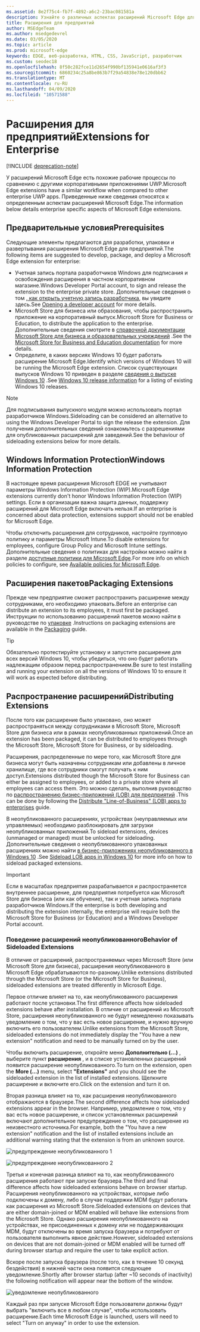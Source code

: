 ```yaml
---
ms.assetid: 8e2f75c4-fb7f-4892-a6c2-23bac081581a
description: Узнайте о различных аспектах расширений Microsoft Edge для предприятий и Узнайте, как они похожи на приложения UWP.
title: Расширения для предприятий
author: MSEdgeTeam
ms.author: msedgedevrel
ms.date: 03/05/2020
ms.topic: article
ms.prod: microsoft-edge
keywords: EDGE, веб-разработка, HTML, CSS, JavaScript, разработчик
ms.custom: seodec18
ms.openlocfilehash: 8f50c282fce11d2654f990bf135941e0616af3f3
ms.sourcegitcommit: 6860234c25a8be863b7f29a54838e78e120dbb62
ms.translationtype: MT
ms.contentlocale: ru-RU
ms.lasthandoff: 04/09/2020
ms.locfileid: "10571588"
---
```

# <span data-ttu-id="37de0-104">Расширения для предприятий</span><span class="sxs-lookup"><span data-stu-id="37de0-104">Extensions for Enterprise</span></span>  

[!INCLUDE [deprecation-note](includes/deprecation-note.md)]  

<span data-ttu-id="37de0-105">У расширений Microsoft Edge есть похожие рабочие процессы по сравнению с другими корпоративными приложениями UWP.</span><span class="sxs-lookup"><span data-stu-id="37de0-105">Microsoft Edge extensions have a similar workflow when compared to other enterprise UWP apps.</span></span> <span data-ttu-id="37de0-106">Приведенные ниже сведения относятся к определенным аспектам расширений Microsoft Edge.</span><span class="sxs-lookup"><span data-stu-id="37de0-106">The information below details enterprise specific aspects of Microsoft Edge extensions.</span></span>

## <span data-ttu-id="37de0-107">Предварительные условия</span><span class="sxs-lookup"><span data-stu-id="37de0-107">Prerequisites</span></span>
<span data-ttu-id="37de0-108">Следующие элементы предлагаются для разработки, упаковки и развертывания расширения Microsoft Edge для предприятий.</span><span class="sxs-lookup"><span data-stu-id="37de0-108">The following items are suggested to develop, package, and deploy a Microsoft Edge extension for enterprise:</span></span>

+ <span data-ttu-id="37de0-109">Учетная запись портала разработчиков Windows для подписания и освобождения расширения в частном корпоративном магазине.</span><span class="sxs-lookup"><span data-stu-id="37de0-109">Windows Developer Portal account, to sign and release the extension to the enterprise private store.</span></span> <span data-ttu-id="37de0-110">Дополнительные сведения о том [, как открыть учетную запись разработчика,](/windows/uwp/publish/opening-a-developer-account) вы увидите здесь.</span><span class="sxs-lookup"><span data-stu-id="37de0-110">See [Opening a developer account](/windows/uwp/publish/opening-a-developer-account) for more details.</span></span>
+ <span data-ttu-id="37de0-111">Microsoft Store для бизнеса или образования, чтобы распространить приложение на корпоративный выпуск.</span><span class="sxs-lookup"><span data-stu-id="37de0-111">Microsoft Store for Business or Education, to distribute the application to the enterprise.</span></span> <span data-ttu-id="37de0-112">Дополнительные сведения смотрите в [справочной документации Microsoft Store для бизнеса и образовательных учреждений](/microsoft-store/) .</span><span class="sxs-lookup"><span data-stu-id="37de0-112">See the [Microsoft Store for Business and Education documentation](/microsoft-store/) for more details.</span></span>
+ <span data-ttu-id="37de0-113">Определите, в каких версиях Windows 10 будет работать расширение Microsoft Edge.</span><span class="sxs-lookup"><span data-stu-id="37de0-113">Identify which versions of Windows 10 will be running the Microsoft Edge extension.</span></span> <span data-ttu-id="37de0-114">Список существующих выпусков Windows 10 приведен в разделе [сведения о выпуске Windows 10](https://www.microsoft.com/itpro/windows-10/release-information) .</span><span class="sxs-lookup"><span data-stu-id="37de0-114">See [Windows 10 release information](https://www.microsoft.com/itpro/windows-10/release-information) for a listing of existing Windows 10 releases.</span></span>

> [!NOTE]
> <span data-ttu-id="37de0-115">Для подписывания выпускного модуля можно использовать портал разработчиков Windows.</span><span class="sxs-lookup"><span data-stu-id="37de0-115">Sideloading can be considered an alternative to using the Windows Developer Portal to sign the release the extension.</span></span> <span data-ttu-id="37de0-116">Для получения дополнительных сведений ознакомьтесь с разрешениями для опубликованных расширений для заведений.</span><span class="sxs-lookup"><span data-stu-id="37de0-116">See the behaviour of sideloading extensions below for more details.</span></span>

## <span data-ttu-id="37de0-117">Windows Information Protection</span><span class="sxs-lookup"><span data-stu-id="37de0-117">Windows Information Protection</span></span>
<span data-ttu-id="37de0-118">В настоящее время расширения Microsoft EDGE не учитывают параметры Windows Information Protection (WIP).</span><span class="sxs-lookup"><span data-stu-id="37de0-118">Microsoft Edge extensions currently don't honor Windows Information Protection (WIP) settings.</span></span> <span data-ttu-id="37de0-119">Если в организации важна защита данных, поддержку расширений для Microsoft Edge включать нельзя.</span><span class="sxs-lookup"><span data-stu-id="37de0-119">If an enterprise is concerned about data protection, extensions support should not be enabled for Microsoft Edge.</span></span>

<span data-ttu-id="37de0-120">Чтобы отключить расширения для сотрудников, настройте групповую политику и параметры Microsoft Intune.</span><span class="sxs-lookup"><span data-stu-id="37de0-120">To disable extensions for employees, configure Group Policy and Microsoft Intune settings.</span></span> <span data-ttu-id="37de0-121">Дополнительные сведения о политиках для настройки можно найти в разделе [доступные политики для Microsoft Edge](https://technet.microsoft.com/itpro/microsoft-edge/available-policies).</span><span class="sxs-lookup"><span data-stu-id="37de0-121">For more info on which policies to configure, see [Available policies for Microsoft Edge](https://technet.microsoft.com/itpro/microsoft-edge/available-policies).</span></span>

## <span data-ttu-id="37de0-122">Расширения пакетов</span><span class="sxs-lookup"><span data-stu-id="37de0-122">Packaging Extensions</span></span>
<span data-ttu-id="37de0-123">Прежде чем предприятие сможет распространить расширение между сотрудниками, его необходимо упаковать.</span><span class="sxs-lookup"><span data-stu-id="37de0-123">Before an enterprise can distribute an extension to its employees, it must first be packaged.</span></span> <span data-ttu-id="37de0-124">Инструкции по использованию расширений пакетов можно найти в руководстве по [упаковке](./guides/packaging.md) .</span><span class="sxs-lookup"><span data-stu-id="37de0-124">Instructions on packaging extensions are available in the [Packaging](./guides/packaging.md) guide.</span></span>

> [!TIP]
> <span data-ttu-id="37de0-125">Обязательно протестируйте установку и запустите расширение для всех версий Windows 10, чтобы убедиться, что оно будет работать надлежащим образом перед распространением.</span><span class="sxs-lookup"><span data-stu-id="37de0-125">Be sure to test installing and running your extension on all the versions of Windows 10 to ensure it will work as expected before distributing.</span></span>

## <span data-ttu-id="37de0-126">Распространение расширений</span><span class="sxs-lookup"><span data-stu-id="37de0-126">Distributing Extensions</span></span>
<span data-ttu-id="37de0-127">После того как расширение было упаковано, оно может распространяться между сотрудниками в Microsoft Store, Microsoft Store для бизнеса или в рамках неопубликованных приложений.</span><span class="sxs-lookup"><span data-stu-id="37de0-127">Once an extension has been packaged, it can be distributed to employees through the Microsoft Store, Microsoft Store for Business, or by sideloading.</span></span>

<span data-ttu-id="37de0-128">Расширения, распределенные по мере того, как Microsoft Store для бизнеса могут быть назначены сотрудникам или добавлены в личное хранилище, где все сотрудники смогут получать к ним доступ.</span><span class="sxs-lookup"><span data-stu-id="37de0-128">Extensions distributed though the Microsoft Store for Business can either be assigned to employees, or added to a private store where all employees can access them.</span></span> <span data-ttu-id="37de0-129">Это можно сделать, выполнив руководство по [распространению бизнес-приложений (LOB) для предприятий](https://msdn.microsoft.com/windows/uwp/publish/distribute-lob-apps-to-enterprises) .</span><span class="sxs-lookup"><span data-stu-id="37de0-129">This can be done by following the [Distribute "Line-of-Business" (LOB) apps to enterprises](https://msdn.microsoft.com/windows/uwp/publish/distribute-lob-apps-to-enterprises) guide.</span></span>

<span data-ttu-id="37de0-130">В неопубликованного расширениях, устройствах (неуправляемых или управляемых) необходимо разблокировать для загрузки неопубликованных приложений.</span><span class="sxs-lookup"><span data-stu-id="37de0-130">To sideload extensions, devices (unmanaged or managed) must be unlocked for sideloading.</span></span> <span data-ttu-id="37de0-131">Дополнительные сведения о неопубликованного упакованных расширениях можно найти [в бизнес-приложениях неопубликованного в Windows 10](https://technet.microsoft.com/itpro/windows/deploy/sideload-apps-in-windows-10) .</span><span class="sxs-lookup"><span data-stu-id="37de0-131">See [Sideload LOB apps in Windows 10](https://technet.microsoft.com/itpro/windows/deploy/sideload-apps-in-windows-10) for more info on how to sideload packaged extensions.</span></span>

> [!IMPORTANT]
> <span data-ttu-id="37de0-132">Если в масштабах предприятия разрабатывается и распространяется внутреннее расширение, для предприятия потребуется как Microsoft Store для бизнеса (или как обучение), так и учетная запись портала разработчиков Windows.</span><span class="sxs-lookup"><span data-stu-id="37de0-132">If the enterprise is both developing and distributing the extension internally, the enterprise will require both the Microsoft Store for Business (or Education) and a Windows Developer Portal account.</span></span>

### <span data-ttu-id="37de0-133">Поведение расширений неопубликованного</span><span class="sxs-lookup"><span data-stu-id="37de0-133">Behavior of Sideloaded Extensions</span></span>
<span data-ttu-id="37de0-134">В отличие от расширений, распространяемых через Microsoft Store (или Microsoft Store для бизнеса), расширения неопубликованного в Microsoft Edge обрабатываются по-разному.</span><span class="sxs-lookup"><span data-stu-id="37de0-134">Unlike extensions distributed through the Microsoft Store (or the Microsoft Store for Business), sideloaded extensions are treated differently in Microsoft Edge.</span></span>

<span data-ttu-id="37de0-135">Первое отличие влияет на то, как неопубликованного расширения работают после установки.</span><span class="sxs-lookup"><span data-stu-id="37de0-135">The first difference affects how sideloaded extensions behave after installation.</span></span> <span data-ttu-id="37de0-136">В отличие от расширений из Microsoft Store, расширения неопубликованного не будут немедленно показывать уведомление о том, что у вас есть новое расширение, и нужно вручную включить его пользователем.</span><span class="sxs-lookup"><span data-stu-id="37de0-136">Unlike extensions from the Microsoft Store, sideloaded extensions do not immediately display the "You have a new extension" notification and need to be manually turned on by the user.</span></span>

<span data-ttu-id="37de0-137">Чтобы включить расширение, откройте меню **Дополнительно (...)** , выберите пункт **расширения** , и в списке установленных расширений появится расширение неопубликованного.</span><span class="sxs-lookup"><span data-stu-id="37de0-137">To turn on the extension, open the **More (...)** menu, select **"Extensions"** and you should see the sideloaded extension in the list of installed extensions.</span></span> <span data-ttu-id="37de0-138">Щелкните расширение и включите его.</span><span class="sxs-lookup"><span data-stu-id="37de0-138">Click on the extension and turn it on.</span></span>

<span data-ttu-id="37de0-139">Вторая разница влияет на то, как расширения неопубликованного отображаются в браузере.</span><span class="sxs-lookup"><span data-stu-id="37de0-139">The second difference affects how sideloaded extensions appear in the browser.</span></span> <span data-ttu-id="37de0-140">Например, уведомление о том, что у вас есть новое расширение, и список установленных расширений включают дополнительное предупреждение о том, что расширение из неизвестного источника.</span><span class="sxs-lookup"><span data-stu-id="37de0-140">For example, both the "You have a new extension" notification and the list of installed extensions include an additional warning stating that the extension is from an unknown source.</span></span>

![предупреждение неопубликованного 1](./media/sideload-permissionflyout.PNG)

![предупреждение неопубликованного 2](./media/sideload-l1warning.PNG)

<span data-ttu-id="37de0-143">Третья и конечная разница влияют на то, как неопубликованного расширения работают при запуске браузера.</span><span class="sxs-lookup"><span data-stu-id="37de0-143">The third and final difference affects how sideloaded extensions behave on browser startup.</span></span> <span data-ttu-id="37de0-144">Расширения неопубликованного на устройствах, которые либо подключены к домену, либо в случае поддержки MDM будут работать как расширения из Microsoft Store.</span><span class="sxs-lookup"><span data-stu-id="37de0-144">Sideloaded extensions on devices that are either domain-joined or MDM enabled will behave like extensions from the Microsoft Store.</span></span> <span data-ttu-id="37de0-145">Однако расширения неопубликованного на устройствах, не присоединенных к домену или не поддерживающих MDM, будут отключены во время запуска браузера и потребуют от пользователя выполнить явное действие.</span><span class="sxs-lookup"><span data-stu-id="37de0-145">However, sideloaded extensions on devices that are not domain-joined or MDM enabled will be turned off during browser startup and require the user to take explicit action.</span></span>

<span data-ttu-id="37de0-146">Вскоре после запуска браузера (после того, как в течение 10 секунд бездействия) в нижней части окна появится следующее уведомление.</span><span class="sxs-lookup"><span data-stu-id="37de0-146">Shortly after browser startup (after ~10 seconds of inactivity) the following notification will appear near the bottom of the window.</span></span>

![уведомление неопубликованного](./media/sideload-scareUI.PNG)

<span data-ttu-id="37de0-148">Каждый раз при запуске Microsoft Edge пользователи должны будут выбрать "включить все в любом случае", чтобы использовать расширение.</span><span class="sxs-lookup"><span data-stu-id="37de0-148">Each time Microsoft Edge is launched, users will need to select "Turn on anyway" in order to use the extension.</span></span>

